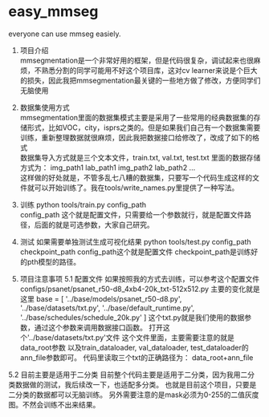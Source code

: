 # easy_mmseg
everyone can use mmseg easiely.
1. 项目介绍  
mmsegmentation是一个非常好用的框架，但是代码很复杂，调试起来也很麻烦，不熟悉分割的同学可能用不好这个项目库，这对cv learner来说是个巨大的损失，因此我把mmsegmentation最关键的一些地方做了修改，方便同学们无脑使用  
2. 数据集使用方式  
mmsegmentation里面的数据集模式主要是采用了一些常用的经典数据集的存储形式，比如VOC，city，isprs之类的。但是如果我们自己有一个数据集需要训练，重新整理数据就很麻烦，因此我把数据接口给修改了，改成了如下的格式  
数据集导入方式就是三个文本文件，train.txt, val.txt, test.txt 里面的数据存储方式为：
img_path1 lab_path1
img_path2 lab_path2
...  
这样做的好处就是，不管多乱七八糟的数据集，只要写一个代码生成这样的文件就可以开始训练了。我在tools/write_names.py里提供了一种写法。  

3. 训练
python tools/train.py config_path  
config_path 这个就是配置文件，只需要给一个参数就行，就是配置文件路径，后面的就是可选参数，大家自己研究。  

4. 测试
如果需要单独测试生成可视化结果
python tools/test.py config_path checkpoint_path
config_path这个就是配置文件 checkpoint_path是训练好的pth模型的路径。  

5. 项目注意事项
5.1 配置文件
   如果按照我的方式去训练，可以参考这个配置文件 configs/psanet/psanet_r50-d8_4xb4-20k_txt-512x512.py 主要的变化就是这里 base = [ '../base/models/psanet_r50-d8.py', '../base/datasets/txt.py', '../base/default_runtime.py', '../base/schedules/schedule_20k.py' ] 这个txt.py就是我们使用的数据参数，通过这个参数来调用数据接口函数。 打开这个'../base/datasets/txt.py'文件 这个文件里面，主要需要注意的就是data_root参数 以及train_dataloader, val_dataloader, test_dataloader的ann_file参数即可。 代码里读取三个txt的正确路径为： data_root+ann_file

5.2 目前主要是适用于二分类 目前整个代码主要是适用于二分类，因为我用二分类数据做的测试，我后续改一下，也适配多分类。 也就是目前这个项目，只要是二分类的数据都可以无脑训练。 另外需要注意的是mask必须为0-255的二值灰度图。不然会训练不出来结果。
